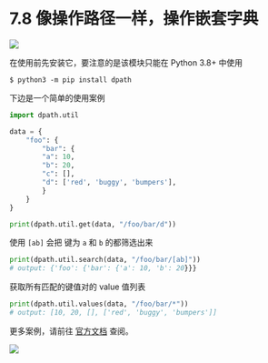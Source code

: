 # 7.8 像操作路径一样，操作嵌套字典

![](https://image.iswbm.com/20200804124133.png)

在使用前先安装它，要注意的是该模块只能在 Python 3.8+ 中使用

```shell
$ python3 -m pip install dpath
```

下边是一个简单的使用案例

```python
import dpath.util

data = {
    "foo": {
        "bar": {
        "a": 10,
        "b": 20,
        "c": [],
        "d": ['red', 'buggy', 'bumpers'],
        }
    }
}

print(dpath.util.get(data, "/foo/bar/d"))
```

使用 `[ab]` 会把 键为 `a` 和 `b` 的都筛选出来

```python
print(dpath.util.search(data, "/foo/bar/[ab]"))
# output: {'foo': {'bar': {'a': 10, 'b': 20}}}
```

获取所有匹配的键值对的 value 值列表

```python
print(dpath.util.values(data, "/foo/bar/*"))
# output: [10, 20, [], ['red', 'buggy', 'bumpers']]
```



更多案例，请前往 [官方文档](https://pypi.org/project/dpath/) 查阅。



![](https://image.iswbm.com/20200607174235.png)